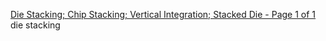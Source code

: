 [Die Stacking; Chip Stacking; Vertical Integration; Stacked Die - Page 1 of 1](https://eesemi.com/diestacking.htm) die stacking